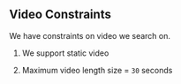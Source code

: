 ## Video Constraints

We have constraints on video we search on. 

1. We support static video 

2. Maximum video length size = `30` seconds
